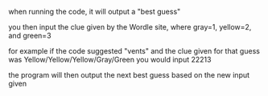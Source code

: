 when running the code, it will output a "best guess"

you then input the clue given by the Wordle site, where gray=1, yellow=2, and green=3

for example if the code suggested "vents" and the clue given for that guess was Yellow/Yellow/Yellow/Gray/Green you would input 22213

the program will then output the next best guess based on the new input given

